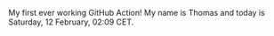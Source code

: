 My first ever working GitHub Action!
My name is Thomas and today is Saturday, 12 February, 02:09 CET. 
